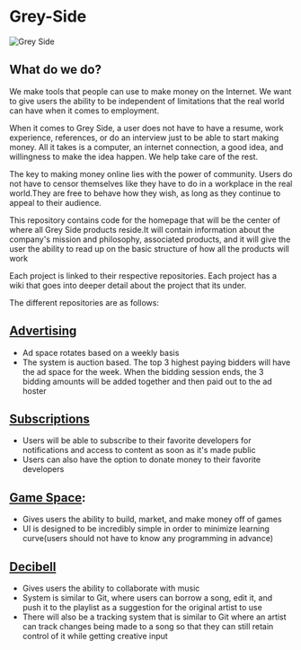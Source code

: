 # Grey-Side
![Grey Side](https://github.com/s24569/Grey-Side/blob/master/logo.png)

## What do we do?
We make tools that people can use to make money on the Internet. We want to give users the ability to be independent of limitations that the real world can have when it comes to employment.

When it comes to Grey Side, a user does not have to have a resume, work experience, references, or do an interview just to be able to start making money. All it takes is a computer, an internet connection, a good idea, and willingness to make the idea happen. We help take care of the rest.

The key to making money online lies with the power of community. Users do not have to censor themselves like they have to do in a workplace in the real world.They are free to behave how they wish, as long as they continue to appeal to their audience.

This repository contains code for the homepage that will be the center of where all Grey Side products reside.It will contain information about the company's mission and philosophy, associated products, and it will give the user the ability to read up on the basic structure of how all the products will work

Each project is linked to their respective repositories. Each project has a wiki that goes into deeper detail about the project that its under.

The different repositories are as follows:

## [Advertising](https://github.com/s24569/Advertising)
* Ad space rotates based on a weekly basis
* The system is auction based. The top 3 highest paying bidders will have the ad space for the week. When the bidding session ends, the 3 bidding amounts will be added together and then paid out to the ad hoster

## [Subscriptions](https://github.com/s24569/Subscriptions)
* Users will be able to subscribe to their favorite developers for notifications and access to content as soon as it's made public
* Users can also have the option to donate money to their favorite developers

## [Game Space](https://github.com/s24569/The-Game-Space):
* Gives users the ability to build, market, and make money off of games
* UI is designed to be incredibly simple in order to minimize learning curve(users should not have to know any programming in advance)

## [Decibell](https://github.com/s24569/decibell)
* Gives users the ability to collaborate with music
* System is similar to Git, where users can borrow a song, edit it, and push it to the playlist as a suggestion for the original artist to use
* There will also be a tracking system that is similar to Git where an artist can track changes being made to a song so that they can still retain control of it while getting creative input
